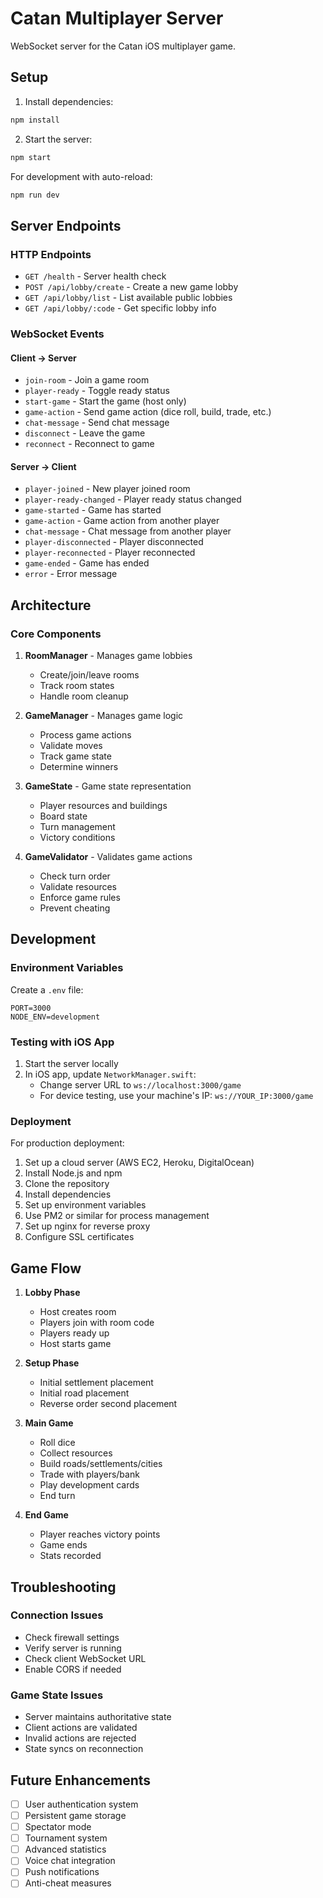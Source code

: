 # Catan Multiplayer Server

WebSocket server for the Catan iOS multiplayer game.

## Setup

1. Install dependencies:
```bash
npm install
```

2. Start the server:
```bash
npm start
```

For development with auto-reload:
```bash
npm run dev
```

## Server Endpoints

### HTTP Endpoints
- `GET /health` - Server health check
- `POST /api/lobby/create` - Create a new game lobby
- `GET /api/lobby/list` - List available public lobbies
- `GET /api/lobby/:code` - Get specific lobby info

### WebSocket Events

#### Client → Server
- `join-room` - Join a game room
- `player-ready` - Toggle ready status
- `start-game` - Start the game (host only)
- `game-action` - Send game action (dice roll, build, trade, etc.)
- `chat-message` - Send chat message
- `disconnect` - Leave the game
- `reconnect` - Reconnect to game

#### Server → Client
- `player-joined` - New player joined room
- `player-ready-changed` - Player ready status changed
- `game-started` - Game has started
- `game-action` - Game action from another player
- `chat-message` - Chat message from another player
- `player-disconnected` - Player disconnected
- `player-reconnected` - Player reconnected
- `game-ended` - Game has ended
- `error` - Error message

## Architecture

### Core Components

1. **RoomManager** - Manages game lobbies
   - Create/join/leave rooms
   - Track room states
   - Handle room cleanup

2. **GameManager** - Manages game logic
   - Process game actions
   - Validate moves
   - Track game state
   - Determine winners

3. **GameState** - Game state representation
   - Player resources and buildings
   - Board state
   - Turn management
   - Victory conditions

4. **GameValidator** - Validates game actions
   - Check turn order
   - Validate resources
   - Enforce game rules
   - Prevent cheating

## Development

### Environment Variables
Create a `.env` file:
```
PORT=3000
NODE_ENV=development
```

### Testing with iOS App

1. Start the server locally
2. In iOS app, update `NetworkManager.swift`:
   - Change server URL to `ws://localhost:3000/game`
   - For device testing, use your machine's IP: `ws://YOUR_IP:3000/game`

### Deployment

For production deployment:

1. Set up a cloud server (AWS EC2, Heroku, DigitalOcean)
2. Install Node.js and npm
3. Clone the repository
4. Install dependencies
5. Set up environment variables
6. Use PM2 or similar for process management
7. Set up nginx for reverse proxy
8. Configure SSL certificates

## Game Flow

1. **Lobby Phase**
   - Host creates room
   - Players join with room code
   - Players ready up
   - Host starts game

2. **Setup Phase**
   - Initial settlement placement
   - Initial road placement
   - Reverse order second placement

3. **Main Game**
   - Roll dice
   - Collect resources
   - Build roads/settlements/cities
   - Trade with players/bank
   - Play development cards
   - End turn

4. **End Game**
   - Player reaches victory points
   - Game ends
   - Stats recorded

## Troubleshooting

### Connection Issues
- Check firewall settings
- Verify server is running
- Check client WebSocket URL
- Enable CORS if needed

### Game State Issues
- Server maintains authoritative state
- Client actions are validated
- Invalid actions are rejected
- State syncs on reconnection

## Future Enhancements

- [ ] User authentication system
- [ ] Persistent game storage
- [ ] Spectator mode
- [ ] Tournament system
- [ ] Advanced statistics
- [ ] Voice chat integration
- [ ] Push notifications
- [ ] Anti-cheat measures
